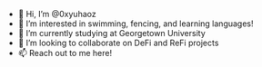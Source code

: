 - 👋 Hi, I’m @0xyuhaoz
- 👀 I’m interested in swimming, fencing, and learning languages!
- 🌱 I’m currently studying at Georgetown University
- 💞️ I’m looking to collaborate on DeFi and ReFi projects
- 📫 Reach out to me here!

<!---
0xyuhaoz/0xyuhaoz is a ✨ special ✨ repository because its `README.md` (this file) appears on your GitHub profile.
You can click the Preview link to take a look at your changes.
--->
